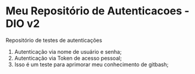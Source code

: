 # Meu Repositório de Autenticacoes - DIO v2
Repositório de testes de autenticações
1. Autenticação via nome de usuário e senha;
2. Autenticação via Token de acesso pessoal;
3. Isso é um teste para aprimorar meu conhecimento de gitbash;
